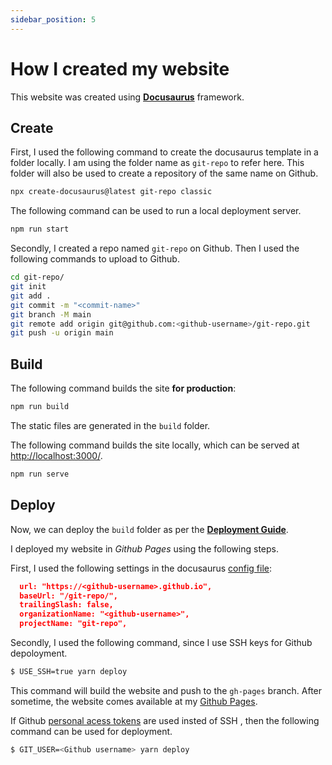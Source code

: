 ```yaml
---
sidebar_position: 5
---
```


# How I created my website

This website was created using [**Docusaurus**](https://docusaurus.io) framework.

## Create

First, I used the following command to create the docusaurus template in a folder locally. I am using the folder name as `git-repo` to refer here. This folder will also be used to create a repository of the same name on Github.

```bash
npx create-docusaurus@latest git-repo classic
```

The following command can be used to run a local deployment server.

```bash
npm run start
```

Secondly, I created a repo named `git-repo` on Github. Then I used the following commands to upload to Github.

```bash
cd git-repo/
git init
git add .
git commit -m "<commit-name>"
git branch -M main
git remote add origin git@github.com:<github-username>/git-repo.git
git push -u origin main
```

## Build

The following command builds the site **for production**:

```bash
npm run build
```

The static files are generated in the `build` folder.

The following command builds the site locally, which can be served at [http://localhost:3000/](http://localhost:3000/).

```bash
npm run serve
```

## Deploy

Now, we can deploy the `build` folder as per the **[Deployment Guide](https://docusaurus.io/docs/deployment)**.

I deployed my website in _Github Pages_ using the following steps.

First, I used the following settings in the docusaurus [config file](./../../docusaurus.config.js):

```json
  url: "https://<github-username>.github.io",
  baseUrl: "/git-repo/",
  trailingSlash: false,
  organizationName: "<github-username>",
  projectName: "git-repo",
```

Secondly, I used the following command, since I use SSH keys for Github depoloyment.

```bash
$ USE_SSH=true yarn deploy
```

This command will build the website and push to the `gh-pages` branch. After sometime, the website comes available at my [Github Pages](https://rudejedi.github.io/docs-web/).

If Github [personal acess tokens](https://docs.Github.com/en/authentication/keeping-your-account-and-data-secure/creating-a-personal-access-token) are used insted of SSH , then the following command can be used for deployment.

```bash
$ GIT_USER=<Github username> yarn deploy
```
